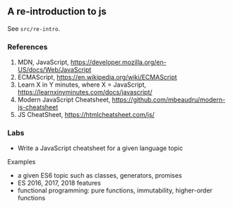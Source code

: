 ## A re-introduction to js

See `src/re-intro`.

### References

1. MDN, JavaScript, https://developer.mozilla.org/en-US/docs/Web/JavaScript
2. ECMAScript, https://en.wikipedia.org/wiki/ECMAScript
3. Learn X in Y minutes, where X = JavaScript, https://learnxinyminutes.com/docs/javascript/
4. Modern JavaScript Cheatsheet, https://github.com/mbeaudru/modern-js-cheatsheet
5. JS CheatSheet, https://htmlcheatsheet.com/js/

### Labs

- Write a JavaScript cheatsheet for a given language topic

Examples
  - a given ES6 topic such as classes, generators, promises
  - ES 2016, 2017, 2018 features
  - functional programming: pure functions, immutability, higher-order functions
